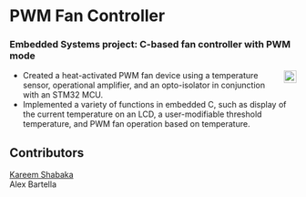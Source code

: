 # PWM Fan Controller
### Embedded Systems project: C-based fan controller with PWM mode
[<img align="right" alt="C" width="22px" src="https://upload.wikimedia.org/wikipedia/commons/thumb/1/18/C_Programming_Language.svg/695px-C_Programming_Language.svg.png" />][c-prog]
  - Created a heat-activated PWM fan device using a temperature sensor, operational amplifier, and an opto-isolator in conjunction with an STM32 MCU.
  - Implemented a variety of functions in embedded C, such as display of the current temperature on an LCD, a user-modifiable threshold temperature, and PWM fan 
    operation based on temperature.

[c-prog]: https://devdocs.io/c/

## Contributors
[Kareem Shabaka][kareem] <br/>
Alex Bartella

[kareem]:https://github.com/kareemshabaka